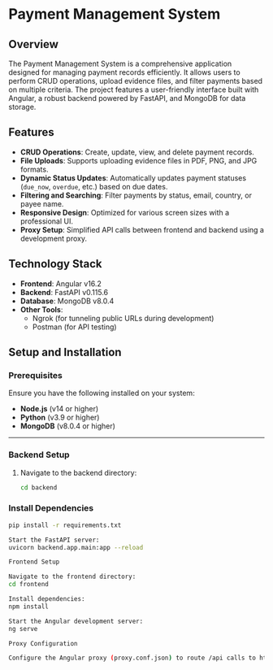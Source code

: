# Payment Management System

## Overview
The Payment Management System is a comprehensive application designed for managing payment records efficiently. It allows users to perform CRUD operations, upload evidence files, and filter payments based on multiple criteria. The project features a user-friendly interface built with Angular, a robust backend powered by FastAPI, and MongoDB for data storage.

## Features
- **CRUD Operations**: Create, update, view, and delete payment records.
- **File Uploads**: Supports uploading evidence files in PDF, PNG, and JPG formats.
- **Dynamic Status Updates**: Automatically updates payment statuses (`due_now`, `overdue`, etc.) based on due dates.
- **Filtering and Searching**: Filter payments by status, email, country, or payee name.
- **Responsive Design**: Optimized for various screen sizes with a professional UI.
- **Proxy Setup**: Simplified API calls between frontend and backend using a development proxy.

## Technology Stack
- **Frontend**: Angular v16.2
- **Backend**: FastAPI v0.115.6
- **Database**: MongoDB v8.0.4
- **Other Tools**: 
  - Ngrok (for tunneling public URLs during development)
  - Postman (for API testing)

## Setup and Installation

### Prerequisites
Ensure you have the following installed on your system:
- **Node.js** (v14 or higher)
- **Python** (v3.9 or higher)
- **MongoDB** (v8.0.4 or higher)

---

### Backend Setup
1. Navigate to the backend directory:
   ```bash
   cd backend
### Install Dependencies
```bash
pip install -r requirements.txt

Start the FastAPI server:
uvicorn backend.app.main:app --reload

Frontend Setup

Navigate to the frontend directory:
cd frontend

Install dependencies:
npm install

Start the Angular development server:
ng serve

Proxy Configuration

Configure the Angular proxy (proxy.conf.json) to route /api calls to http://localhost:8000.


